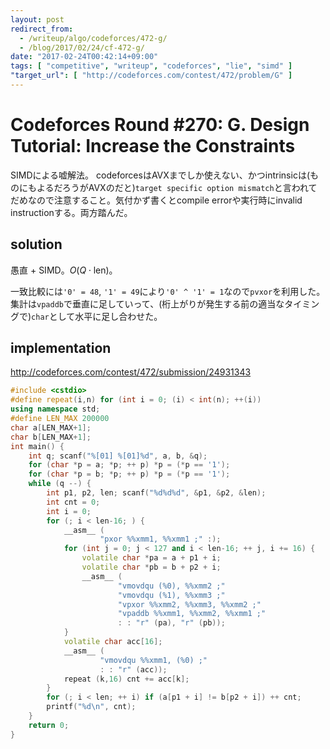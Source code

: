 ```yaml
---
layout: post
redirect_from:
  - /writeup/algo/codeforces/472-g/
  - /blog/2017/02/24/cf-472-g/
date: "2017-02-24T00:42:14+09:00"
tags: [ "competitive", "writeup", "codeforces", "lie", "simd" ]
"target_url": [ "http://codeforces.com/contest/472/problem/G" ]
---
```


# Codeforces Round #270: G. Design Tutorial: Increase the Constraints

SIMDによる嘘解法。
codeforcesはAVXまでしか使えない、かつintrinsicは(ものにもよるだろうがAVXのだと)`target specific option mismatch`と言われてだめなので注意すること。気付かず書くとcompile errorや実行時にinvalid instructionする。両方踏んだ。

## solution

愚直 + SIMD。$O(Q \cdot \mathrm{len})$。

一致比較には`'0' = 48`, `'1' = 49`により`'0' ^ '1' = 1`なので`pvxor`を利用した。集計は`vpaddb`で垂直に足していって、(桁上がりが発生する前の適当なタイミングで)`char`として水平に足し合わせた。

## implementation

<http://codeforces.com/contest/472/submission/24931343>

``` c++
#include <cstdio>
#define repeat(i,n) for (int i = 0; (i) < int(n); ++(i))
using namespace std;
#define LEN_MAX 200000
char a[LEN_MAX+1];
char b[LEN_MAX+1];
int main() {
    int q; scanf("%[01] %[01]%d", a, b, &q);
    for (char *p = a; *p; ++ p) *p = (*p == '1');
    for (char *p = b; *p; ++ p) *p = (*p == '1');
    while (q --) {
        int p1, p2, len; scanf("%d%d%d", &p1, &p2, &len);
        int cnt = 0;
        int i = 0;
        for (; i < len-16; ) {
            __asm__ (
                    "pxor %%xmm1, %%xmm1 ;" :);
            for (int j = 0; j < 127 and i < len-16; ++ j, i += 16) {
                volatile char *pa = a + p1 + i;
                volatile char *pb = b + p2 + i;
                __asm__ (
                        "vmovdqu (%0), %%xmm2 ;"
                        "vmovdqu (%1), %%xmm3 ;"
                        "vpxor %%xmm2, %%xmm3, %%xmm2 ;"
                        "vpaddb %%xmm1, %%xmm2, %%xmm1 ;"
                        : : "r" (pa), "r" (pb));
            }
            volatile char acc[16];
            __asm__ (
                    "vmovdqu %%xmm1, (%0) ;"
                    : : "r" (acc));
            repeat (k,16) cnt += acc[k];
        }
        for (; i < len; ++ i) if (a[p1 + i] != b[p2 + i]) ++ cnt;
        printf("%d\n", cnt);
    }
    return 0;
}
```
